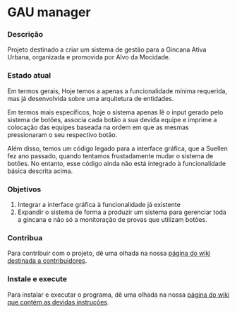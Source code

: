 GAU manager
===========


### Descrição

Projeto destinado a criar um sistema de gestão para a Gincana Ativa Urbana, organizada e promovida por Alvo da Mocidade.


### Estado atual

Em termos gerais, Hoje temos a apenas a funcionalidade mínima requerida, mas já desenvolvida sobre uma arquitetura de entidades.

Em termos mais específicos, hoje o sistema apenas lê o input gerado pelo sistema de botões, associa cada botão a sua devida equipe e imprime a colocação das equipes baseada na ordem em que as mesmas pressionaram o seu respectivo botão.

Além disso, temos um código legado para a interface gráfica, que a Suellen fez ano passado, quando tentamos frustadamente mudar o sistema de botões. No entanto, esse código ainda não está integrado à funcionalidade básica descrita acima.


### Objetivos

1. Integrar a interface gráfica à funcionalidade já existente
2. Expandir o sistema de forma a produzir um sistema para gerenciar toda a gincana e não só a monitoração de provas que utilizam botões.


### Contribua

Para contribuir com o projeto, dê uma olhada na nossa [página do wiki destinada a contribuidores](https://github.com/mateusgm/gau/wiki/Como-ajudar-no-desenvolvimento).


### Instale e execute

Para instalar e executar o programa, dê uma olhada na nossa [página do wiki que contém as devidas instruções](https://github.com/mateusgm/gau/wiki/Como-instalar-e-executar-o-programa]).

